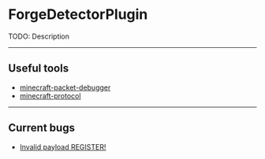 # ForgeDetectorPlugin

TODO: Description

-----

## Useful tools

- [minecraft-packet-debugger](https://github.com/wvffle/minecraft-packet-debugger)
- [minecraft-protocol](https://developer.aliyun.com/mirror/npm/package/minecraft-protocol)

-----

## Current bugs

- [Invalid payload REGISTER!](https://www.google.com/search?q=Invalid+payload+REGISTER!)